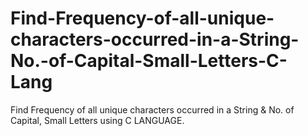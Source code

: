 # Find-Frequency-of-all-unique-characters-occurred-in-a-String-No.-of-Capital-Small-Letters-C-Lang
Find Frequency of all unique characters occurred in a String &amp; No. of Capital, Small Letters using C LANGUAGE.

